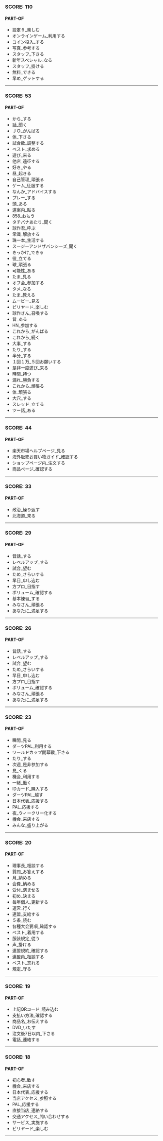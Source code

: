 
### SCORE: 110
#### PART-OF

- 設定６_楽しむ 
- オンラインゲーム_利用する 
- コイン投入_する 
- 写真_参考する 
- スタッフ_下さる 
- 新年スペシャル_なる 
- スタッフ_掛ける 
- 無料_できる 
- 早め_ゲットする 

----------

### SCORE: 53
#### PART-OF

- から_する 
- 話_聞く 
- ＪＯ_がんばる 
- 体_下さる 
- 試合数_調整する 
- ベスト_求める 
- 遊び_来る 
- 他店_遠征する 
- 好き_やる 
- 昼_起きる 
- 自己管理_頑張る 
- ゲーム_征服する 
- なんか_アドバイスする 
- プレー_する 
- 頭_ある 
- 道案内_貼る 
- 858_おもう 
- タチバナあたり_聞く 
- 球作君_呼ぶ 
- 常識_解放する 
- 珠一本_生活する 
- スージーアンドザバンシーズ_聞く 
- きっかけ_できる 
- 役_立てる 
- 球_頑張る 
- 可能性_ある 
- たま_見る 
- オフ会_参加する 
- タメ_なる 
- たま_教える 
- ムービー_見る 
- ビリヤード_楽しむ 
- 球作さん_召喚する 
- 昔_ある 
- HN_参加する 
- これから_がんばる 
- これから_続く 
- 大事_する 
- たり_する 
- 半分_する 
- １回１万_５回お願いする 
- 是非一度遊び_来る 
- 時間_持つ 
- 漏れ_勝負する 
- これから_頑張る 
- 体_頑張る 
- 大穴_する 
- スレッド_立てる 
- ツー話_ある 

----------

### SCORE: 44
#### PART-OF

- 楽天市場ヘルプページ_見る 
- 海外販売お買い物ガイド_確認する 
- ショップページ内_注文する 
- 商品ページ_確認する 

----------

### SCORE: 33
#### PART-OF

- 政治_繰り返す 
- 北海道_来る 

----------

### SCORE: 29
#### PART-OF

- 昔話_する 
- レベルアップ_する 
- 試合_望む 
- ため_さらいする 
- 早目_申し込む 
- 方プロ_目指す 
- ボリューム_確認する 
- 基本練習_する 
- みなさん_頑張る 
- あなたに_満足する 

----------

### SCORE: 26
#### PART-OF

- 昔話_する 
- レベルアップ_する 
- 試合_望む 
- ため_さらいする 
- 早目_申し込む 
- 方プロ_目指す 
- ボリューム_確認する 
- みなさん_頑張る 
- あなたに_満足する 

----------

### SCORE: 23
#### PART-OF

- 瞬間_見る 
- ダーツPAL_利用する 
- ワールドカップ開幕戦_下さる 
- たり_する 
- 次週_是非参加する 
- 見_くる 
- 機会_利用する 
- 一緒_働く 
- IDカード_購入する 
- ダーツPAL_越す 
- 日本代表_応援する 
- PAL_応援する 
- 夜_ウィークリー化する 
- 機会_来店する 
- みんな_盛り上がる 

----------

### SCORE: 20
#### PART-OF

- 理事長_相談する 
- 質問_お答えする 
- 月_納める 
- 会費_納める 
- 受付_済ませる 
- 初め_決まる 
- 毎年個人_更新する 
- 運営_行く 
- 連盟_支給する 
- ５条_読む 
- 各種大会要項_確認する 
- ベスト_着用する 
- 服装規定_従う 
- 声_掛ける 
- 連盟規約_確認する 
- 連盟員_相談する 
- ベスト_忘れる 
- 規定_守る 

----------

### SCORE: 19
#### PART-OF

- 上記QRコード_読み込む 
- 支払い方法_確認する 
- 商品名_お伝えする 
- DVD_いたす 
- 注文後7日以内_下さる 
- 電話_連絡する 

----------

### SCORE: 18
#### PART-OF

- 初心者_致す 
- 機会_来店する 
- 日本代表_応援する 
- 当店アクセス_参照する 
- PAL_応援する 
- 直接当店_連絡する 
- 交通アクセス_問い合わせする 
- サービス_実施する 
- ビリヤード_楽しむ 

----------
